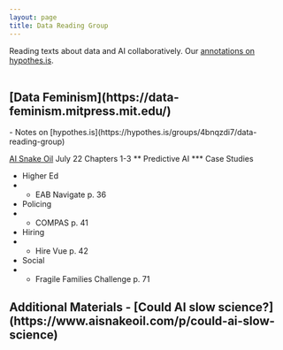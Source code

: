 ```yaml
---
layout: page
title: Data Reading Group
---
```

Reading texts about data and AI collaboratively.
Our [annotations on hypothes.is](https://hypothes.is/groups/4bnqzdi7/data-reading-group).
  <br>
  <br>
<h2>[Data Feminism](https://data-feminism.mitpress.mit.edu/)</h2>
- Notes on [hypothes.is](https://hypothes.is/groups/4bnqzdi7/data-reading-group)
<br>

[AI Snake Oil](https://www.aisnakeoil.com/)
July 22 Chapters 1-3
** Predictive AI
*** Case Studies
- Higher Ed
- - EAB Navigate p. 36
- Policing
- - COMPAS p. 41
- Hiring
- - Hire Vue p. 42
- Social
- - Fragile Families Challenge p. 71

<h2>Additional Materials
- [Could AI slow science?](https://www.aisnakeoil.com/p/could-ai-slow-science)
